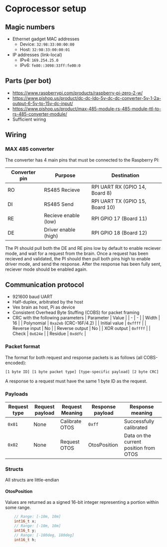 # Coprocessor setup

## Magic numbers

- Ethernet gadget MAC addresses
    - Device: `32:98:33:00:00:00`
    - Host:   `32:98:33:00:00:01`
- IP addresses (link-local)
    - IPv4: `169.254.25.0`
    - IPv6: `fe80::3098:33ff:fe00:0`

## Parts (per bot)

- https://www.raspberrypi.com/products/raspberry-pi-zero-2-w/
- https://www.pishop.us/product/dc-dc-ldo-5v-dc-dc-converter-5v-1-2a-output-6-5v-to-15v-dc-input/
- https://www.pishop.us/product/max-485-module-rs-485-module-ttl-to-rs-485-converter-module/
- Sufficient wiring

## Wiring

### MAX 485 converter

The converter has 4 main pins that must be connected to the Raspberry PI:

| Converter pin | Purpose              | Destination |
| ------------- | -------------------- | ----------- |
| RO            | RS485 Recieve        | RPI UART RX (GPIO 14, Board 8) |
| DI            | RS485 Send           | RPI UART TX (GPIO 15, Board 10) |
| RE            | Recieve enable (low) | RPI GPIO 17 (Board 11) |
| DE            | Driver enable (high) | RPI GPIO 18 (Board 12) |

The PI should pull both the DE and RE pins low by default to enable reciever mode,
and wait for a request from the brain. Once a request has been recieved and validated,
the PI should then pull both pins high to enable driver mode, and send the response.
After the response has been fully sent, reciever mode should be enabled again.

## Communication protocol

- 921600 baud UART
- Half-duplex, arbitrated by the host
- Vex brain as host, Pi as device
- Consistent Overhead Byte Stuffing (COBS) for packet framing
- CRC with the following parameters
  | Parameter | Value |
  | - | - |
  | Width | 16 |
  | Polynomial | `0xa2eb` (CRC-16F/4.2) |
  | Initial value | `0xffff` |
  | Reverse input | No |
  | Reverse output | No |
  | XOR output | `0xffff` |
  | Check | `0x624e` |
  | Residue | `0xddfc` |

### Packet format

The format for both request and response packets is as follows (all COBS-encoded):

```
[1 byte ID] [1 byte packet type] [type-specific payload] [2 byte CRC]
```

A response to a request must have the same 1 byte ID as the request.

### Payloads

| Request type    | Request payload | Request Meaning | Response payload | Response meaning        |
| --------------- | --------------- | --------------- | ---------------- | ----------------------- |
| `0x01`          | None            | Calibrate OTOS  | `0xff`           | Successfully calibrated |
| `0x02`          | None            | Request OTOS    | OtosPosition     | Data on the current position from OTOS |

### Structs

All structs are little-endian

#### OtosPosition

Values are returned as a signed 16-bit integer representing a portion within some range.

```c
    // Range: [-10m, 10m]
    int16_t x;
    // Range: [-10m, 10m]
    int16_t y;
    // Range: [-180deg, 180deg]
    int16_t h;
```
